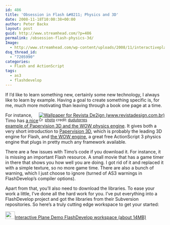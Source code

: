 ```yaml
---
id: 486
title: 'Obsession in Flash &#8211; Physics and 3D'
date: 2008-11-18T10:00:38+00:00
author: Peter Backx
layout: post
guid: http://www.streamhead.com/?p=486
permalink: /obsession-flash-physics-3d/
Image:
  - http://www.streamhead.com/wp-content/uploads/2008/11/interactiveplanedemo.png
dsq_thread_id:
  - "7205990"
categories:
  - Flash and ActionScript
tags:
  - as3
  - flashdevelop
---
```

If I&#8217;d like to learn something new, certainly some new technology, I always like to learn by example. Having a goal to create something specific is, for me, much more motivating than leaving through a book one page at a time.

<div style="float:right">
  <a title="Wallpaper for Revista De2ign (www.revistadesign.com.br)" href="http://www.flickr.com/photos/24864277@N02/2965315983/" target="_blank"><img src="http://farm4.static.flickr.com/3286/2965315983_633bd447d6_m.jpg" border="0" alt="Wallpaper for Revista De2ign (www.revistadesign.com.br)" /></a><br /> <small><a title="Attribution-NonCommercial-NoDerivs License" href="http://creativecommons.org/licenses/by-nc-nd/2.0/" target="_blank"><img src="http://www.streamhead.com/wp-content/plugins/photo-dropper/images/cc.png" border="0" alt="Creative Commons License" width="16" height="16" align="absmiddle" /></a> <a href="http://www.photodropper.com/photos/" target="_blank">photo</a> credit: <a title="dudutorres" href="http://www.flickr.com/photos/24864277@N02/2965315983/" target="_blank">dudutorres</a></small>
</div>

For instance, Timo has <a title="Plane game (PV3D + WOW)" href="http://www.timovirtanen.com/?p=216" target="_blank">a nice example of Papervision 3D and the WOW physics engine</a>. It gives both a very short introduction to <a title="Papervision3D" href="http://blog.papervision3d.org/" target="_blank">Papervision 3D</a>, which is probably the leading 3D engine for Flash, and <a title="AS3 3D Physics Engine" href="http://seraf.mediabox.fr/wow-engine/as3-3d-physics-engine-wow-engine/" target="_blank">the WOW engine</a>, a great free ActionScript 3 physics engine that plugs in pretty much any framework available.

There are a few issues with Timo&#8217;s code if you download it. For instance, it is missing an important Flash resource. A small movie that has a game timer in there that shows you how well you are doing. I got rid of it and replaced it with a simple texture, so no more game time. There are also a bunch of warning, which I just choose to ignore (turned of AS3 warnings in FlashDevelop&#8217;s compiler options).

Apart from that, you&#8217;ll also need to download the libraries. To ease your work a little, I&#8217;ve done all the hard work for you. I&#8217;ve put everything into a FlashDevelop project and got the libraries from their Subversion repositories. So here&#8217;s a truly cutting edge workspace to get your started:

<a title="Interactive Plane Demo workspace" href="http://www.streamhead.com/static/files/InteractivePlaneDemo.zip" target="_blank"><img class="alignleft size-full wp-image-498" title="download" src="http://www.streamhead.com/wp-content/uploads/2008/11/download.png" alt="" width="30" height="24" />Interactive Plane Demo FlashDevelop workspace (about 14MB)</a>

<!-- AddThis Advanced Settings generic via filter on the_content -->

<!-- AddThis Share Buttons generic via filter on the_content -->